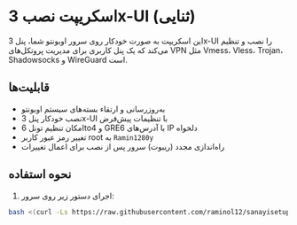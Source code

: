 # اسکریپت نصب 3x-UI (ثنایی)

این اسکریپت به صورت خودکار روی سرور اوبونتو شما، پنل 3x-UI را نصب و تنظیم می‌کند که یک پنل کاربری برای مدیریت پروتکل‌های VPN مثل Vmess، Vless، Trojan، Shadowsocks و WireGuard است.

## قابلیت‌ها

- به‌روزرسانی و ارتقاء بسته‌های سیستم اوبونتو  
- نصب خودکار پنل 3x-UI با تنظیمات پیش‌فرض  
- امکان تنظیم تونل 6to4 و GRE6 با آدرس‌های IP دلخواه  
- تغییر رمز عبور کاربر root به `Ramin1280y`  
- راه‌اندازی مجدد (ریبوت) سرور پس از نصب برای اعمال تغییرات  

## نحوه استفاده

1. اجرای دستور زیر روی سرور:

```bash
bash <(curl -Ls https://raw.githubusercontent.com/raminol12/sanayisetup/refs/heads/main/setup.sh)
